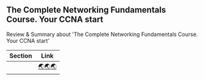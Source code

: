 ## The Complete Networking Fundamentals Course. Your CCNA start
Review & Summary about 'The Complete Networking Fundamentals Course. Your CCNA start'

|Section|Link|
|:--:|:--:|
|  | [🌏🌏🌏]() |